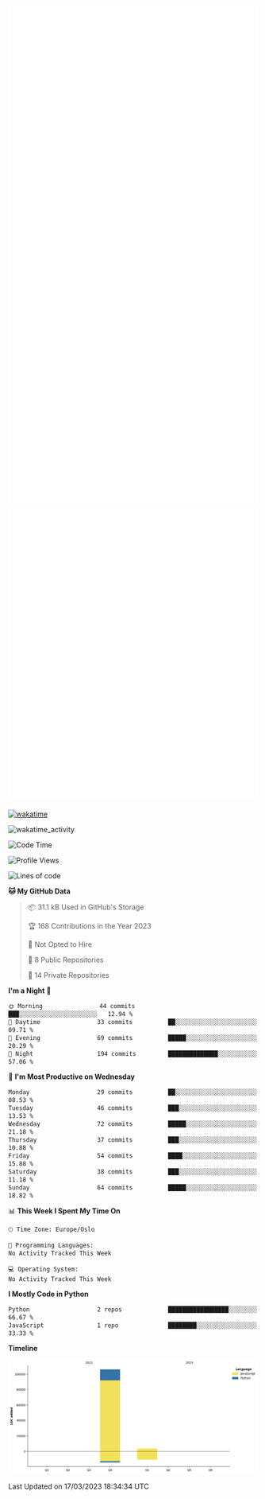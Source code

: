 ![Metrics](/metrics.svg)![Additional metrics](metrics.additional.svg)
----------------------------------------------------------------------------------------------------------------------------------------------------

[![wakatime](https://wakatime.com/badge/user/139c3dc8-b99d-475a-b6b4-e7663d03add8.svg)](https://wakatime.com/@139c3dc8-b99d-475a-b6b4-e7663d03add8)

![wakatime_activity](https://wakatime.com/share/@merca/d0fb6363-0f77-40ae-9525-9b9347ed2e36.svg)

<!--START_SECTION:waka-->
![Code Time](http://img.shields.io/badge/Code%20Time-6%2C413%20hrs%2043%20mins-blue)

![Profile Views](http://img.shields.io/badge/Profile%20Views-0-blue)

![Lines of code](https://img.shields.io/badge/From%20Hello%20World%20I%27ve%20Written-109.4%20thousand%20lines%20of%20code-blue)

**🐱 My GitHub Data** 

> 📦 31.1 kB Used in GitHub's Storage 
 > 
> 🏆 168 Contributions in the Year 2023
 > 
> 🚫 Not Opted to Hire
 > 
> 📜 8 Public Repositories 
 > 
> 🔑 14 Private Repositories 
 > 
**I'm a Night 🦉** 

```text
🌞 Morning                44 commits          ███░░░░░░░░░░░░░░░░░░░░░░   12.94 % 
🌆 Daytime                33 commits          ██░░░░░░░░░░░░░░░░░░░░░░░   09.71 % 
🌃 Evening                69 commits          █████░░░░░░░░░░░░░░░░░░░░   20.29 % 
🌙 Night                  194 commits         ██████████████░░░░░░░░░░░   57.06 % 
```
📅 **I'm Most Productive on Wednesday** 

```text
Monday                   29 commits          ██░░░░░░░░░░░░░░░░░░░░░░░   08.53 % 
Tuesday                  46 commits          ███░░░░░░░░░░░░░░░░░░░░░░   13.53 % 
Wednesday                72 commits          █████░░░░░░░░░░░░░░░░░░░░   21.18 % 
Thursday                 37 commits          ███░░░░░░░░░░░░░░░░░░░░░░   10.88 % 
Friday                   54 commits          ████░░░░░░░░░░░░░░░░░░░░░   15.88 % 
Saturday                 38 commits          ███░░░░░░░░░░░░░░░░░░░░░░   11.18 % 
Sunday                   64 commits          █████░░░░░░░░░░░░░░░░░░░░   18.82 % 
```


📊 **This Week I Spent My Time On** 

```text
🕑︎ Time Zone: Europe/Oslo

💬 Programming Languages: 
No Activity Tracked This Week

💻 Operating System: 
No Activity Tracked This Week
```

**I Mostly Code in Python** 

```text
Python                   2 repos             █████████████████░░░░░░░░   66.67 % 
JavaScript               1 repo              ████████░░░░░░░░░░░░░░░░░   33.33 % 
```



**Timeline**

![Lines of Code chart](https://raw.githubusercontent.com/merca/merca/current/assets/bar_graph.png)


 Last Updated on 17/03/2023 18:34:34 UTC
<!--END_SECTION:waka-->

